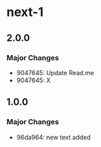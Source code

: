 # next-1

## 2.0.0

### Major Changes

- 9047645: Update Read.me
- 9047645: X

## 1.0.0

### Major Changes

- 96da964: new text added
